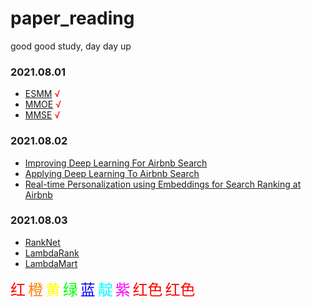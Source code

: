 # paper_reading
good good study, day day up

### 2021.08.01
* [ESMM](https://github.com/kavin525zhang/paper_reading/blob/main/CTR/Entire%20Space%20Multi-Task%20Model%EF%BC%9AAn%20Effictive%20Approach%20for%20Estimating%20Post-Click%20Conversion%20Rate.md) <font color=#FF0000>√</font>
* [MMOE](https://github.com/kavin525zhang/paper_reading/blob/main/CTR/Modeling%20Task%20Relationships%20in%20Multi-task%20Learning%20with%20Multi-gate%20Mixture-of-Experts.md) <font color=#FF0000>√</font>
* [MMSE](https://github.com/kavin525zhang/paper_reading/blob/main/CTR/Multitask%20Mixture%20of%20Sequential%20Experts%20for%20User%20Activity%20Streams.md) <font color=#FF0000>√</font>

### 2021.08.02
* [Improving Deep Learning For Airbnb Search](https://github.com/kavin525zhang/paper_reading/blob/main/information_retrieval/Improving%20Deep%20Learning%20For%20Airbnb%20Search.md)
* [Applying Deep Learning To Airbnb Search](https://github.com/kavin525zhang/paper_reading/blob/main/information_retrieval/Applying%20Deep%20Learning%20To%20Airbnb%20Search.md)
* [Real-time Personalization using Embeddings for Search Ranking at Airbnb](https://github.com/kavin525zhang/paper_reading/blob/main/information_retrieval/Real-time%20Personalization%20using%20Embeddings%20for%20Search%20Ranking%20at%20Airbnb.md)

### 2021.08.03
* [RankNet](https://github.com/kavin525zhang/paper_reading/blob/main/information_retrieval/RankNet.md)
* [LambdaRank](https://github.com/kavin525zhang/paper_reading/blob/main/information_retrieval/LambdaRank.md)
* [LambdaMart](https://github.com/kavin525zhang/paper_reading/blob/main/information_retrieval/LambdaMart.md)


<font color="#FF0000" size="5px" face="宋体">红</font>
<font color="#FF7D00" size="5px" face="宋体">橙</font>
<font color="#FFFF00" size="5px" face="宋体">黄</font>
<font color="#00FF00" size="5px" face="宋体">绿</font>
<font color="#0000FF" size="5px" face="宋体">蓝</font>
<font color="#00FFFF" size="5px" face="宋体">靛</font>
<font color="#FF00FF" size="5px" face="宋体">紫</font>
<font color="red" size="5px" face="宋体">红色</font>
<font color="#FF0000" size="5px" face="宋体">红色</font>